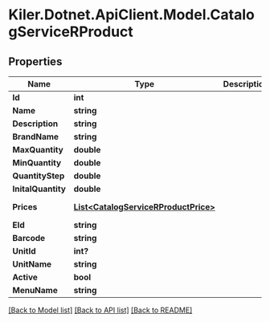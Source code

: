 # Kiler.Dotnet.ApiClient.Model.CatalogServiceRProduct

## Properties

Name | Type | Description | Notes
------------ | ------------- | ------------- | -------------
**Id** | **int** |  | [optional] 
**Name** | **string** |  | [optional] 
**Description** | **string** |  | [optional] 
**BrandName** | **string** |  | [optional] 
**MaxQuantity** | **double** |  | [optional] 
**MinQuantity** | **double** |  | [optional] 
**QuantityStep** | **double** |  | [optional] 
**InitalQuantity** | **double** |  | [optional] 
**Prices** | [**List&lt;CatalogServiceRProductPrice&gt;**](CatalogServiceRProductPrice.md) |  | [optional] [readonly] 
**EId** | **string** |  | [optional] 
**Barcode** | **string** |  | [optional] 
**UnitId** | **int?** |  | [optional] 
**UnitName** | **string** |  | [optional] 
**Active** | **bool** |  | [optional] 
**MenuName** | **string** |  | [optional] 

[[Back to Model list]](../README.md#documentation-for-models) [[Back to API list]](../README.md#documentation-for-api-endpoints) [[Back to README]](../README.md)

